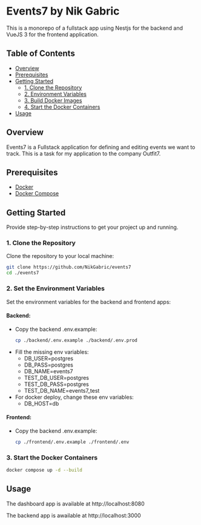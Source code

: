 # Events7 by Nik Gabric

This is a monorepo of a fullstack app using Nestjs for the backend and VueJS 3 for the frontend application.

## Table of Contents

- [Overview](#overview)
- [Prerequisites](#prerequisites)
- [Getting Started](#getting-started)
  - [1. Clone the Repository](#1-clone-the-repository)
  - [2. Environment Variables](#2-environment-variables)
  - [3. Build Docker Images](#3-build-docker-images)
  - [4. Start the Docker Containers](#4-start-the-docker-containers)
- [Usage](#usage)

## Overview

Events7 is a Fullstack application for defining and editing events we want to track. This is a task for my application to the company Outfit7.

## Prerequisites

- [Docker](https://www.docker.com/get-started)
- [Docker Compose](https://docs.docker.com/compose/install)

## Getting Started

Provide step-by-step instructions to get your project up and running.

### 1. Clone the Repository

Clone the repository to your local machine:

```bash
git clone https://github.com/NikGabric/events7
cd ./events7
```

### 2. Set the Environment Variables

Set the environment variables for the backend and frontend apps:

#### Backend:

- Copy the backend .env.example:
  ```bash
  cp ./backend/.env.example ./backend/.env.prod
  ```
- Fill the missing env variables:
  - DB_USER=postgres
  - DB_PASS=postgres
  - DB_NAME=events7
  - TEST_DB_USER=postgres
  - TEST_DB_PASS=postgres
  - TEST_DB_NAME=events7_test
- For docker deploy, change these env variables:
  - DB_HOST=db

#### Frontend:

- Copy the backend .env.example:
  ```bash
  cp ./frontend/.env.example ./frontend/.env
  ```

### 3. Start the Docker Containers

```bash
docker compose up -d --build
```

## Usage

The dashboard app is available at http://localhost:8080

The backend app is awailable at http://localhost:3000
